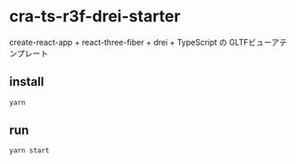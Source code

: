 # cra-ts-r3f-drei-starter

create-react-app + react-three-fiber + drei + TypeScript の GLTFビューアテンプレート

## install

```sh
yarn
```

## run
```sh
yarn start
```
